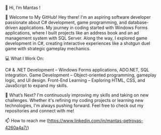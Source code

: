 👋 Hi, I’m Mantas !

👋 Welcome to My GitHub!
Hey there! I'm an aspiring software developer passionate about C# development, game programming, and database-driven applications. My journey in coding started with Windows Forms applications, where I built projects like an address book and an ad management system with SQL Server. Along the way, I explored game development in C#, creating interactive experiences like a shotgun duel game with strategic gameplay mechanics.

💻 What I Work On:

C# & .NET Development – Windows Forms applications, ADO.NET, SQL integration.
Game Development – Object-oriented programming, gameplay logic, and UI design.
Front-End Learning – Exploring HTML, CSS, and JavaScript to expand my skills.

🚀 What’s Next?
I'm continuously improving my skills and taking on new challenges. Whether it's refining my coding projects or learning new technologies, I'm always pushing forward. Feel free to check out my repositories and connect with me!

📫 How to reach me (https://www.linkedin.com/in/mantas-petrovas-4260a4a7/)

<!---
MantasTek/MantasTek is a ✨ special ✨ repository because its `README.md` (this file) appears on your GitHub profile.
You can click the Preview link to take a look at your changes.
--->
